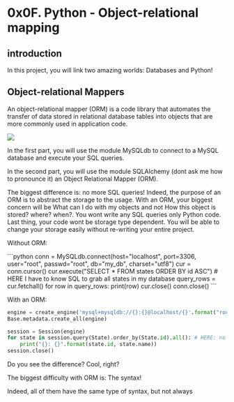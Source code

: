 # 0x0F. Python - Object-relational mapping

## introduction

In this project, you will link two amazing worlds: Databases and Python!

## Object-relational Mappers

<p>An object-relational mapper (ORM) is a code library that automates the transfer of data
stored in relational database tables into objects that are more commonly used in application code.</p>

<img
src="https://www.fullstackpython.com/img/visuals/orms-bridge.png">

<p>
In the first part, you will use the module MySQLdb to connect to a MySQL database and execute your SQL queries.

In the second part, you will use the module SQLAlchemy (dont ask me how to pronounce it) an Object Relational Mapper (ORM).

The biggest difference is: no more SQL queries! Indeed, the purpose of an ORM is to abstract the storage to the usage. With an ORM, your biggest concern will be What can I do with my objects and not How this object is stored? where? when?. You wont write any SQL queries only Python code. Last thing, your code wont be storage type dependent. You will be able to change your storage easily without re-writing your entire project.

Without ORM:
</p>
```python
conn = MySQLdb.connect(host="localhost", port=3306, user="root", passwd="root", db="my_db", charset="utf8")
cur = conn.cursor()
cur.execute("SELECT * FROM states ORDER BY id ASC") # HERE I have to know SQL to grab all states in my database
query_rows = cur.fetchall()
for row in query_rows:
    print(row)
cur.close()
conn.close()
```

With an ORM:


```python
engine = create_engine('mysql+mysqldb://{}:{}@localhost/{}'.format("root", "root", "my_db"), pool_pre_ping=True)
Base.metadata.create_all(engine)

session = Session(engine)
for state in session.query(State).order_by(State.id).all(): # HERE: no SQL query, only objects!
    print("{}: {}".format(state.id, state.name))
session.close()
```
Do you see the difference? Cool, right?

The biggest difficulty with ORM is: The syntax!

Indeed, all of them have the same type of syntax, but not always
